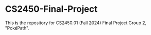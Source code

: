 # CS2450-Final-Project
This is the repository for CS2450.01 (Fall 2024) Final Project Group 2, "PokéPath".
